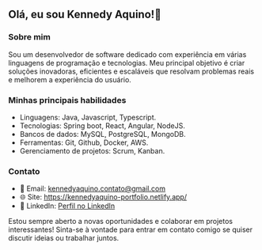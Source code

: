 ## Olá, eu sou Kennedy Aquino!👋

### Sobre mim
Sou um desenvolvedor de software dedicado com experiência em várias linguagens de programação e tecnologias. Meu principal objetivo é criar soluções inovadoras, eficientes e escaláveis que resolvam problemas reais e melhorem a experiência do usuário.

### Minhas principais habilidades
- Linguagens: Java, Javascript, Typescript.
- Tecnologias: Spring boot, React, Angular, NodeJS. 
- Bancos de dados: MySQL, PostgreSQL, MongoDB.
- Ferramentas: Git, Github, Docker, AWS.
- Gerenciamento de projetos: Scrum, Kanban.

### Contato
- 📧 Email: kennedyaquino.contato@gmail.com
- 🌐 Site: https://kennedyaquino-portfolio.netlify.app/
- 💼 LinkedIn: [Perfil no LinkedIn](https://www.linkedin.com/in/kennedy-aquino-b8a70a1b2/)

Estou sempre aberto a novas oportunidades e colaborar em projetos interessantes! Sinta-se à vontade para entrar em contato comigo se quiser discutir ideias ou trabalhar juntos.



